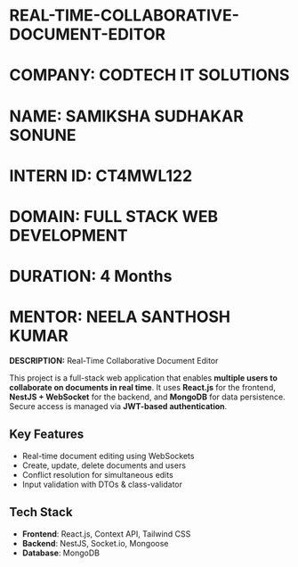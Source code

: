 # REAL-TIME-COLLABORATIVE-DOCUMENT-EDITOR

# COMPANY: CODTECH IT SOLUTIONS

# NAME: SAMIKSHA SUDHAKAR SONUNE

# INTERN ID: CT4MWL122

# DOMAIN: FULL STACK WEB DEVELOPMENT

# DURATION: 4 Months

# MENTOR: NEELA SANTHOSH KUMAR

**DESCRIPTION:** Real-Time Collaborative Document Editor

This project is a full-stack web application that enables **multiple users to collaborate on documents in real time**. It uses **React.js** for the frontend, **NestJS + WebSocket** for the backend, and **MongoDB** for data persistence. Secure access is managed via **JWT-based authentication**.

## Key Features

* Real-time document editing using WebSockets
* Create, update, delete documents and users
* Conflict resolution for simultaneous edits
* Input validation with DTOs & class-validator

## Tech Stack

* **Frontend**: React.js, Context API, Tailwind CSS
* **Backend**: NestJS, Socket.io, Mongoose
* **Database**: MongoDB


